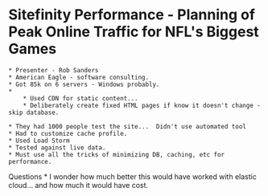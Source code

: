 # Sitefinity Performance - Planning of Peak Online Traffic for NFL's Biggest Games

	* Presenter - Rob Sanders
	* American Eagle - software consulting.
	* Got 85k on 6 servers - Windows probably.
	* 
		* Used CDN for static content...
		* Deliberately create fixed HTML pages if know it doesn't change - skip database.

	* They had 1000 people test the site...  Didn't use automated tool
	* Had to customize cache profile.
	* Used Load Storm
	* Tested against live data.
	* Must use all the tricks of minimizing DB, caching, etc for performance.

Questions
	* I wonder how much better this would have worked with elastic cloud...  and how much it would have cost.

